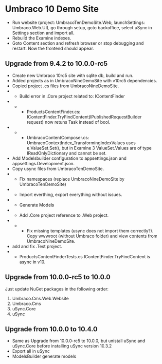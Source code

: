 # Umbraco 10 Demo Site 

- Run website (project: UmbracoTenDemoSite.Web, launchSettings: Umbraco.Web.UI), go through setup, goto backoffice, select uSync in Settings section and import all.
- Rebuild the Examine indexes.
- Goto Content section and refresh browser or stop debugging and restart. Now the frontend should appear.

## Upgrade from 9.4.2 to 10.0.0-rc5
- Create new Umbraco 10rc5 site with sqlite db, build and run.
- Added projects as in UmbracoNineDemoSite with v10rc5 dependencies.
- Copied project .cs files from UmbracoNineDemoSite.
- - Build error in .Core project related to: IContentFinder 
- - - ProductsContentFinder.cs: IContentFinder.TryFindContent(IPublishedRequestBuilder request) now retuns Task<bool> instead of bool.
- - - UmbracoContentComposer.cs: UmbracoContextIndex_TransformingIndexValues uses e.ValueSet.Set(), but in Examine 3 ValueSet.Values are of type IReadOnlyDictionary and cannot be set.
- Add Modelsbuilder configuration to appsettings.json and appsettings.Development.json.
- Copy usync files from UmbracoTenDemoSite.
- - Fix namespaces (replace UmbracoNineDemoSite by UmbracoTenDemoSite)
- - Import everthing, export everything without issues.
- - Generate Models
- - Add .Core project reference to .Web project.
- - - Fix missing templates (usync does not import them correctly?). Copy wwwroot (without Umbraco folder) and view contents from UmbracoNineDemoSite.
- add and fix .Test project.
- - ProductsContentFinderTests.cs IContentFinder.TryFindContent is async in v10.

## Upgrade from 10.0.0-rc5 to 10.0.0
Just update NuGet packages in the following order:
1. Umbraco.Cms.Web.Website
2. Umbraco.Cms
3. uSync.Core
4. uSync

## Upgrade from 10.0.0 to 10.4.0
- Same as Upgrade from 10.0.0-rc5 to 10.0.0, but unistall uSync and uSync.Core before installing uSync version 10.3.2
- Export all in uSync
- ModelsBuilder generate models
